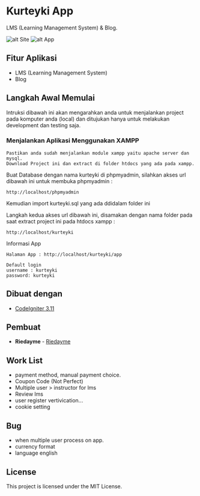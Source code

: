 # Kurteyki App

LMS (Learning Management System) & Blog.

![alt Site](https://i.ibb.co/mtbfvhh/screencapture-localhost-kurteyki-2020-04-15-19-59-34.png)
![alt App](https://i.ibb.co/GVsBVMY/screencapture-localhost-kurteyki-app-2020-04-15-19-52-52.png)

## Fitur Aplikasi

* LMS (Learning Management System)
* Blog

## Langkah Awal Memulai

Intruksi dibawah ini akan mengarahkan anda untuk menjalankan project pada komputer anda (local) dan ditujukan hanya untuk melakukan development dan testing saja.

### Menjalankan Aplikasi Menggunakan XAMPP

```
Pastikan anda sudah menjalankan module xampp yaitu apache server dan mysql.
Download Project ini dan extract di folder htdocs yang ada pada xampp.
```

Buat Database dengan nama kurteyki di phpmyadmin, silahkan akses url dibawah ini untuk membuka phpmyadmin :

```
http://localhost/phpmyadmin
```

Kemudian import kurteyki.sql yang ada ddidalam folder ini

Langkah kedua akses url dibawah ini, disamakan dengan nama folder pada saat extract project ini pada htdocs xampp :

```
http://localhost/kurteyki
```

Informasi App

```
Halaman App : http://localhost/kurteyki/app

Default login
username : kurteyki
password: kurteyki
```

## Dibuat dengan

* [CodeIgniter 3.11](https://codeigniter.com/)

## Pembuat

* **Riedayme** - [Riedayme](https://facebook.com/riedayme)

## Work List

* payment method, manual payment choice.
* Coupon Code (Not Perfect)
* Multiple user > instructor for lms
* Review lms
* user register vertivication...
* cookie setting

## Bug

* when multiple user process on app.
* currency format 
* language english

## License

This project is licensed under the MIT License.
